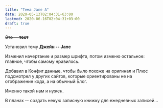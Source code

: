 ```yaml
---
title: "Тема Jane A"
date: 2020-05-13T02:04:31+03:00
lastmod: 2020-06-16T02:04:31+03:00
draft: true
---
```


~~Это -- **тест**~~

Установил тему **Джейн -- Jane**

Изменил начертание и размер шрифта, потом изменю остальное: главное, чтобы самому нравилось.

Добавил в Конфиг данные, чтобы было похоже на оригинал и Плюс подсмотрел у других сайтов, которые ориентированы не на отображение кода, а на обычный Блог.

Именно такой нам и нужен.

В планах -- создать некую записную книжку для ежедневных записей...
